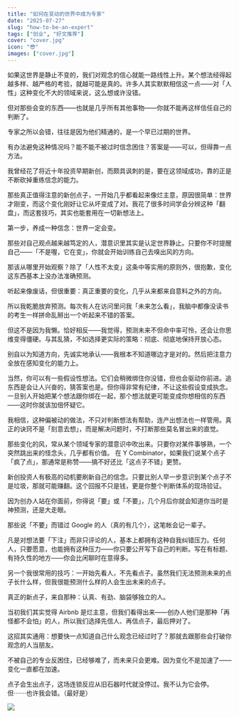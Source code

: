 ```yaml
---
title: "如何在变动的世界中成为专家"
date: "2025-07-27"
slug: "how-to-be-an-expert"
tags: ["创业", "好文推荐"]
cover: "cover.jpg"
icon: "😎"
images: ["cover.jpg"]
---
```

如果这世界是静止不变的，我们对观念的信心就能一路线性上升。某个想法经得起越多样、越严格的考验，就越可能是真的。许多人其实默默相信这一点——对「人性」这种变化不大的领域来说，这么想或许没错。



但对那些会变的东西——也就是几乎所有其他事物——你就不能再这样信任自己的判断了。



专家之所以会错，往往是因为他们精通的，是一个早已过期的世界。



有办法避免这种情况吗？能不能不被过时信念困住？答案是——可以，但得靠一点方法。



我曾经花了将近十年投资早期新创，而颇具讽刺的是，要在这领域成功，靠的正是不断砍掉重练信念的能力。



那些真正值得注意的新创点子，一开始几乎都看起来像烂主意，原因很简单：世界才刚变，而这个变化刚好让它从坏变成了对。我花了很多时间学会分辨这种「翻盘」，而这套技巧，其实也能套用在一切新想法上。



第一步，养成一种信念：世界一定会变。



那些对自己观点越来越笃定的人，潜意识里其实是认定世界静止。只要你不时提醒自己——「不是喔，它在变」，你就会开始训练自己去嗅出风的方向。



那该从哪里开始观察？除了「人性不太变」这条中等实用的原则外，很抱歉，变化这东西基本上没办法准确预测。



听起来像废话，但很重要：真正重要的变化，几乎从来都来自意料之外的方向。



所以我乾脆放弃预测。每次有人在访问里问我「未来怎么看」，我脑中都像没读书的考生一样拼命乱掰出一个听起来不错的答案。



但这不是因为我懒。恰好相反——我觉得，预测未来不但命中率可怜，还会让你思维变得僵硬。与其乱猜，不如选择更实际的策略：彻底、彻底地保持开放心态。



别自以为知道方向，先诚实地承认——我根本不知道哪边才是对的。然后把注意力全放在感知变化的能力上。



当然，你可以有一些假设性想法。它们会稍微绑住你没错，但也会驱动你前进。追东西是会让人兴奋的，猜答案也是。但你得非常有纪律，不让这些假设变成执念。
一旦别人开始把某个想法跟你绑在一起，那个想法就更可能变成你想相信的东西——这时你就该加倍怀疑它。



我相信，这种偏被动的做法，不只对判断想法有帮助，连产出想法也一样管用。真正的诀窍不是「刻意去想」，而是解决问题时，不打断那些莫名冒出来的直觉。



那些变化的风，常从某个领域专家的潜意识中吹出来。只要你对某件事够熟，一个突然跳出来的怪念头，几乎都有价值。
在 Y Combinator，如果我们说某个点子「疯了点」，那通常是称赞——搞不好还比「这点子不错」更赞。



新创投资人有极高的动机要刷新自己的信念。只要比别人早一步意识到某个点子不是垃圾，那就可能赚翻。这个回报不只是钱，更是你整个判断体系的现场验证。



因为创办人站在你面前，你得说「要」或「不要」，几个月后你就会知道你当时是神预测，还是大走眼。



那些说「不要」而错过 Google 的人（真的有几个），这笔帐会记一辈子。



凡是对想法要「下注」而非只评论的人，基本上都拥有这种自我纠错压力。任何人，只要愿意，也能拥有这种压力——你只要公开写下自己的判断。写在有标题、有持久性的地方——你会比闲聊时在意得多。



另一个我很常用的技巧：一开始先看人，不先看点子。虽然我们无法预测未来的点子长什么样，但我很能预测什么样的人会生出未来的点子。



真正的新点子，来自那种：认真、有劲、脑袋够独立的人。



当初我们其实觉得 Airbnb 是烂主意，但我们看得出来——创办人他们是那种「再怪都不会怕」的人，所以我们选择先信人、再信点子，最后押对了。



这招其实通用：想要快一点知道自己什么观念已经过时了？那就去跟那些会打破你观念的人当朋友。



不被自己的专业反困住，已经够难了，而未来只会更难。因为变化不是加速了——变化一直都在加速。



点子会生出点子，这场连锁反应从旧石器时代就没停过。我不认为它会停。
但⋯⋯也许我会错。（最好是）




![](https://prod-files-secure.s3.us-west-2.amazonaws.com/112d0858-5090-4d34-a606-b75eb8d65fd2/46476355-9cf3-4e99-9b7a-3531bc426380/1000202064.png?X-Amz-Algorithm=AWS4-HMAC-SHA256&X-Amz-Content-Sha256=UNSIGNED-PAYLOAD&X-Amz-Credential=ASIAZI2LB4663RSFE4HW%2F20250729%2Fus-west-2%2Fs3%2Faws4_request&X-Amz-Date=20250729T102529Z&X-Amz-Expires=3600&X-Amz-Security-Token=IQoJb3JpZ2luX2VjEHsaCXVzLXdlc3QtMiJGMEQCIBisIol%2BwxfqeP4phnnHimEKyYfwUyRLByiyze04r%2BdOAiBHXl2A85qiX2Gy%2BEmlAXDobghdVl8WPUmi190Ez7SYgCqIBAij%2F%2F%2F%2F%2F%2F%2F%2F%2F%2F8BEAAaDDYzNzQyMzE4MzgwNSIMpxhm5xotcI6EHlmRKtwD0y%2Fy5e5W7YKTn4NtJ5sgdlKEoHhxJATIIpbzEDtdQxwS6b6%2F1aLTLxe%2F1sHJmBN9S6JCCc7I5jk4Ilm%2FSlsWVCCDGdvhGJIAQJlRF4XXv1wBzQqrrJkzkG%2B1ZsrxVmH0ziXaG%2BqGKwgFZElz3MLygQhqva0HRFKsX895Bb6OzVmVrV7mqZi57gjlhGWj7KZrx%2BvRoxBuMUXCdS%2ByMnMwBsN78KhnCe9Iqmz5bsQUkaCMNNzSjCct9%2FYt8I6UzsvAiyZ80onxzrQ3Aw%2Ftz%2BPwCmNqTPRUHo9qjDus366ILjsePmTLMOH1JAvXmMBJvigmqBBa42zHb7Ibm5l5X4L1v1eKa30H5Bs1KvOXJLBMGCDByPywp%2FD9F5GIaYYVMzCtZGJczrOBxeBu4DLbJfwJuFQ6qDnvSPdQuSg9Ub7opDTZIP6xs1qLIwe6k8btIy7Wo118kltTN3QzQbpuVfQYg0sXHGdFzxehDjwYzTphQxSv%2BAIhl2exKK7I0qQ18WzEgJUochlowQXXB4exq%2FhWdPlv44tkZqA6bkXwcEHEfuX73oGJqhxQHLATILc02ViFvNxLD%2FonlOAQ3MByS20xz%2B9Az7HMUbb0Bca9DXH2PBh9i5wssMcN36BHY7Mwm8KixAY6pgFsoyIz3izBjUDUOhbrtp7jIUBIvxo78MRxmr89qlb1inGHQjzwMwlT2IgMdOhOgiNAKl6rm5G4mpgWNdTPth8gfCliADreMVB1Rjh2HCKkkPDvl0Uu%2B1SKleAdbLUGyHbyuWBFXI71iGg1YcvMG3v63pMp29LfKdY7kzRXLsbCjHTBmTYKPMkwHSYWMI3yXD2lJlf46ZuixW0ZABGDhaTyagLbj5yo&X-Amz-Signature=ee3aa28a543e42973d9bbf449247ab29da664eb058734ffa4dba68d7b6a45f4b&X-Amz-SignedHeaders=host&x-amz-checksum-mode=ENABLED&x-id=GetObject)

